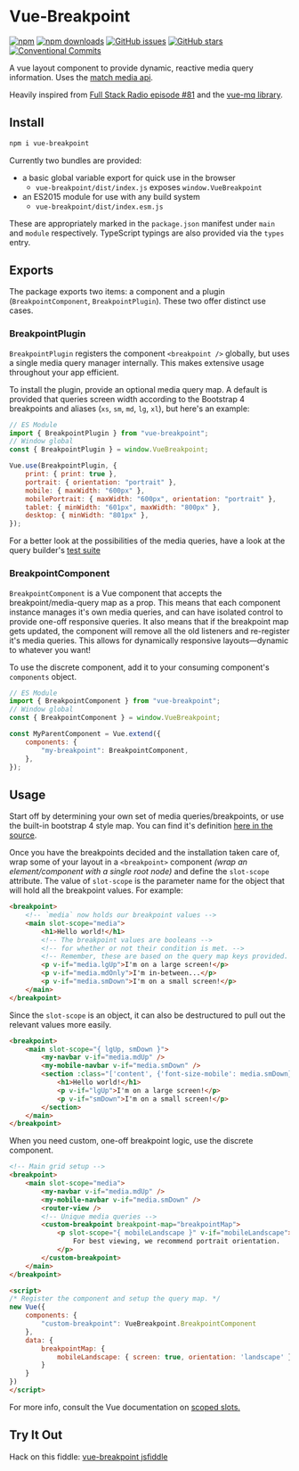 # Vue-Breakpoint

[![npm](https://img.shields.io/npm/v/vue-breakpoint.svg?style=for-the-badge)](https://img.shields.io/npm/v/vue-breakpoint)
[![npm downloads](https://img.shields.io/npm/dt/vue-breakpoint.svg?style=for-the-badge)](https://www.npmjs.com/package/vue-breakpoint)
[![GitHub issues](https://img.shields.io/github/issues/alexsasharegan/vue-breakpoint.svg?style=for-the-badge)](https://github.com/alexsasharegan/vue-breakpoint/issues)
[![GitHub stars](https://img.shields.io/github/stars/alexsasharegan/vue-breakpoint.svg?style=for-the-badge)](https://github.com/alexsasharegan/vue-breakpoint/stargazers)
[![Conventional Commits](https://img.shields.io/badge/Conventional%20Commits-1.0.0-yellow.svg?style=for-the-badge)](https://conventionalcommits.org)

A vue layout component to provide dynamic, reactive media query information.
Uses the
[match media api](https://developer.mozilla.org/en-US/docs/Web/API/Window/matchMedia).

Heavily inspired from
[Full Stack Radio episode #81](http://www.fullstackradio.com/81) and the
[vue-mq library](https://github.com/AlexandreBonaventure/vue-mq).

## Install

```sh
npm i vue-breakpoint
```

Currently two bundles are provided:

* a basic global variable export for quick use in the browser
  * `vue-breakpoint/dist/index.js` exposes `window.VueBreakpoint`
* an ES2015 module for use with any build system
  * `vue-breakpoint/dist/index.esm.js`

These are appropriately marked in the `package.json` manifest under `main` and
`module` respectively. TypeScript typings are also provided via the `types`
entry.

## Exports

The package exports two items: a component and a plugin (`BreakpointComponent`,
`BreakpointPlugin`). These two offer distinct use cases.

### BreakpointPlugin

`BreakpointPlugin` registers the component `<breakpoint />` globally, but uses a
single media query manager internally. This makes extensive usage throughout
your app efficient.

To install the plugin, provide an optional media query map. A default is
provided that queries screen width according to the Bootstrap 4 breakpoints and
aliases (`xs`, `sm`, `md`, `lg`, `xl`), but here's an example:

```js
// ES Module
import { BreakpointPlugin } from "vue-breakpoint";
// Window global
const { BreakpointPlugin } = window.VueBreakpoint;

Vue.use(BreakpointPlugin, {
	print: { print: true },
	portrait: { orientation: "portrait" },
	mobile: { maxWidth: "600px" },
	mobilePortrait: { maxWidth: "600px", orientation: "portrait" },
	tablet: { minWidth: "601px", maxWidth: "800px" },
	desktop: { minWidth: "801px" },
});
```

For a better look at the possibilities of the media queries, have a look at the
query builder's [test suite](./src/core/toMQS.test.ts)

### BreakpointComponent

`BreakpointComponent` is a Vue component that accepts the breakpoint/media-query
map as a prop. This means that each component instance manages it's own media
queries, and can have isolated control to provide one-off responsive queries. It
also means that if the breakpoint map gets updated, the component will remove
all the old listeners and re-register it's media queries. This allows for
dynamically responsive layouts—dynamic to whatever you want!

To use the discrete component, add it to your consuming component's `components`
object.

```js
// ES Module
import { BreakpointComponent } from "vue-breakpoint";
// Window global
const { BreakpointComponent } = window.VueBreakpoint;

const MyParentComponent = Vue.extend({
	components: {
		"my-breakpoint": BreakpointComponent,
	},
});
```

## Usage

Start off by determining your own set of media queries/breakpoints, or use the
built-in bootstrap 4 style map. You can find it's definition
[here in the source](./src/components/breakpoint/mediaQueryMap.ts).

Once you have the breakpoints decided and the installation taken care of, wrap
some of your layout in a `<breakpoint>` component _(wrap an element/component
with a single root node)_ and define the `slot-scope` attribute. The value of
`slot-scope` is the parameter name for the object that will hold all the
breakpoint values. For example:

```html
<breakpoint>
	<!-- `media` now holds our breakpoint values -->
	<main slot-scope="media">
		<h1>Hello world!</h1>
		<!-- The breakpoint values are booleans -->
		<!-- for whether or not their condition is met. -->
		<!-- Remember, these are based on the query map keys provided. -->
		<p v-if="media.lgUp">I'm on a large screen!</p>
		<p v-if="media.mdOnly">I'm in-between...</p>
		<p v-if="media.smDown">I'm on a small screen!</p>
	</main>
</breakpoint>
```

Since the `slot-scope` is an object, it can also be destructured to pull out the
relevant values more easily.

```html
<breakpoint>
	<main slot-scope="{ lgUp, smDown }">
		<my-navbar v-if="media.mdUp" />
		<my-mobile-navbar v-if="media.smDown" />
		<section :class="['content', {'font-size-mobile': media.smDown}">
			<h1>Hello world!</h1>
			<p v-if="lgUp">I'm on a large screen!</p>
			<p v-if="smDown">I'm on a small screen!</p>
		</section>
	</main>
</breakpoint>
```

When you need custom, one-off breakpoint logic, use the discrete component.

```html
<!-- Main grid setup -->
<breakpoint>
	<main slot-scope="media">
		<my-navbar v-if="media.mdUp" />
		<my-mobile-navbar v-if="media.smDown" />
		<router-view />
		<!-- Unique media queries -->
		<custom-breakpoint breakpoint-map="breakpointMap">
			<p slot-scope="{ mobileLandscape }" v-if="mobileLandscape">
				For best viewing, we recommend portrait orientation.
			</p>
		</custom-breakpoint>
	</main>
</breakpoint>

<script>
/* Register the component and setup the query map. */
new Vue({
	components: {
		"custom-breakpoint": VueBreakpoint.BreakpointComponent
	},
	data: {
		breakpointMap: {
			mobileLandscape: { screen: true, orientation: 'landscape' }
		}
	}
})
</script>
```

For more info, consult the Vue documentation on
[scoped slots.](https://vuejs.org/v2/guide/components.html#Scoped-Slots)

## Try It Out

Hack on this fiddle:
[vue-breakpoint jsfiddle](https://jsfiddle.net/alexsasharegan/wbrnvwca/)
